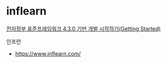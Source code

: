 # inflearn

[전자정부 표준프레임워크 4.3.0 기반 개발 시작하기(Getting Started)](2025/1.전자정부%20표준프레임워크%204.3.0%20기반%20개발%20시작하기(Getting%20Started)/전자정부%20표준프레임워크%204.3.0%20기반%20개발%20시작하기(Getting%20Started).md)

인프런
- https://www.inflearn.com/
